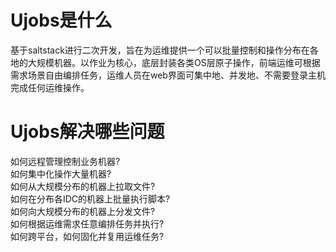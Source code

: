 # Ujobs是什么 

基于saltstack进行二次开发，旨在为运维提供一个可以批量控制和操作分布在各地的大规模机器。以作业为核心，底层封装各类OS层原子操作，前端运维可根据需求场景自由编排任务，运维人员在web界面可集中地、并发地、不需要登录主机完成任何运维操作。

# Ujobs解决哪些问题

如何远程管理控制业务机器?</br>
如何集中化操作大量机器?</br>
如何从大规模分布的机器上拉取文件?</br>
如何在分布各IDC的机器上批量执行脚本?</br>
如何向大规模分布的机器上分发文件?</br>
如何根据运维需求任意编排任务并执行?</br>
如何跨平台，如何固化并复用运维任务?</br>

